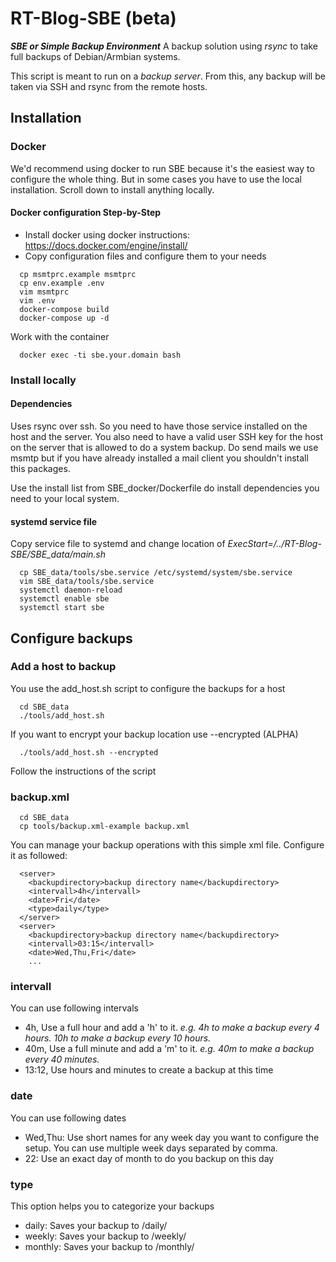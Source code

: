 # RT-Blog-SBE (beta)

***SBE or Simple Backup Environment***
A backup solution using *rsync* to take full backups of Debian/Armbian systems.

This script is meant to run on a *backup server*. From this, any backup will be taken via SSH and rsync from the remote hosts.

## Installation

### Docker

We'd recommend using docker to run SBE because it's the easiest way to configure the whole thing. But in some cases you have to use the local installation. Scroll down to install anything locally.

#### Docker configuration Step-by-Step

- Install docker using docker instructions: https://docs.docker.com/engine/install/
- Copy configuration files and configure them to your needs

```
  cp msmtprc.example msmtprc
  cp env.example .env
  vim msmtprc
  vim .env
  docker-compose build
  docker-compose up -d
```

Work with the container

```
  docker exec -ti sbe.your.domain bash
```


### Install locally

#### Dependencies

Uses rsync over ssh. So you need to have those service installed on the host and the server. You also need to have a valid user SSH key for the host on the server that is allowed to do a system backup. Do send mails we use msmtp but if you have already installed a mail client you shouldn't install this packages.

Use the install list from SBE_docker/Dockerfile do install dependencies you need to your local system.

#### systemd service file

Copy service file to systemd and change location of *ExecStart=/../RT-Blog-SBE/SBE_data/main.sh*

```
  cp SBE_data/tools/sbe.service /etc/systemd/system/sbe.service
  vim SBE_data/tools/sbe.service
  systemctl daemon-reload
  systemctl enable sbe
  systemctl start sbe
```


## Configure backups

### Add a host to backup

You use the add_host.sh script to configure the backups for a host

```
  cd SBE_data
  ./tools/add_host.sh
```

If you want to encrypt your backup location use --encrypted (ALPHA)

```
  ./tools/add_host.sh --encrypted
```

Follow the instructions of the script

### backup.xml

```
  cd SBE_data
  cp tools/backup.xml-example backup.xml
```

You can manage your backup operations with this simple xml file. Configure it as followed:

```
  <server>
    <backupdirectory>backup directory name</backupdirectory>
    <intervall>4h</intervall>
    <date>Fri</date>
    <type>daily</type>
  </server>
  <server>
    <backupdirectory>backup directory name</backupdirectory>
    <intervall>03:15</intervall>
    <date>Wed,Thu,Fri</date>
    ...
```

### intervall

You can use following intervals

- 4h, Use a full hour and add a 'h' to it. *e.g. 4h to make a backup every 4 hours. 10h to make a backup every 10 hours.*
- 40m, Use a full minute and add a 'm' to it. *e.g. 40m to make a backup every 40 minutes.*
- 13:12, Use hours and minutes to create a backup at this time

### date

You can use following dates

- Wed,Thu: Use short names for any week day you want to configure the setup. You can use multiple week days separated by comma.
- 22: Use an exact day of month to do you backup on this day

### type

This option helps you to categorize your backups

- daily: Saves your backup to <backupimage>/daily/
- weekly: Saves your backup to <backupimage>/weekly/
- monthly: Saves your backup to <backupimage>/monthly/
